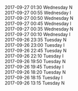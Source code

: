 2017-09-27 01:30 Wednesday  N  
2017-09-27 00:55 Wednesday  I  
2017-09-27 00:50 Wednesday  N  
2017-09-27 00:45 Wednesday  I  
2017-09-27 00:35 Wednesday  N  
2017-09-27 00:10 Wednesday  I  
2017-09-26 23:35 Tuesday  N  
2017-09-26 23:00 Tuesday  I  
2017-09-26 22:45 Tuesday  N  
2017-09-26 22:10 Tuesday  I  
2017-09-26 19:50 Tuesday  N  
2017-09-26 19:45 Tuesday  I  
2017-09-26 18:20 Tuesday  N  
2017-09-26 18:15 Tuesday  I  
2017-09-26 13:15 Tuesday  N  
